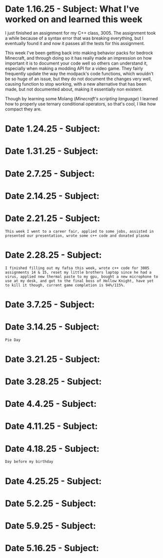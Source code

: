 # Date 1.16.25 - Subject: What I've worked on and learned this week

I just finished an assignment for my C++ class, 3005. The assignment took a while because of a syntax error that was breaking everything, but I eventually found it and now it passes all the tests for this assignment. 

This week I've been getting back into making behavior packs for bedrock Minecraft, and through doing so it has really made an impression on how important it is to document your code well so others can understand it, especially when making a modding API for a video game. They fairly frequently update the way the modpack's code functions, which wouldn't be so huge of an issue, but they do not document the changes very well, causing function to stop working, with a new alternative that has been made, but not documented about, making it essentially non existent. 

Though by learning some Molang (*Minecraft's scripting language*) I learned how to properly use ternary conditional operators, so that's cool, I like how compact they are.

# Date 1.24.25 - Subject: 

# Date 1.31.25 - Subject:

# Date 2.7.25  - Subject: 

# Date 2.14.25 - Subject:

# Date 2.21.25 - Subject:
    This week I went to a career fair, applied to some jobs, assisted in presented our presentation, wrote some c++ code and donated plasma
    
# Date 2.28.25 - Subject:
    I finished filling out my fafsa this week, wrote c++ code for 3005 assignments 14 & 15, reset my little brothers laptop since he had a virus, applied new thermal paste to my gpu, bought a new microphone to use at my desk, and got to the final boss of Hollow Knight, have yet to kill it though, current game completion is 94%/115%.

# Date 3.7.25  - Subject:

# Date 3.14.25 - Subject:
    Pie Day

# Date 3.21.25 - Subject:

# Date 3.28.25 - Subject:

# Date 4.4.25  - Subject:

# Date 4.11.25 - Subject:

# Date 4.18.25 - Subject: 
    Day before my birthday

# Date 4.25.25 - Subject:

# Date 5.2.25  - Subject:

# Date 5.9.25  - Subject:

# Date 5.16.25 - Subject: